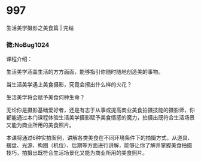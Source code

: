 # 997
生活美学摄影之美食篇 | 完结
### 微:NoBug1024 


课程介绍：

生活美学涵盖生活的方方面面，能够指引你随时随地创造美的事物。

当生活美学遇上美食摄影，究竟会擦出什么样的火花？

生活美学将会赋予美食何种生命？

无论你是摄影基础爱好者，还是有志于从事或提高商业美食拍摄技能的摄影师，你都能通过本门课程体验生活美学摄影赋予美食情感的魔力，拍摄出既符合生活场景又能为商业所用的美食照片。

本课将通过6种实拍案例，讲解各类美食在不同环境条件下的拍摄方式，从道具、摆盘、光源、构图（机位）、后期等方面进行讲解，能够让你了解并掌握美食拍摄技巧，拍摄出既符合生活场景化又能为商业所用的美食照片。
